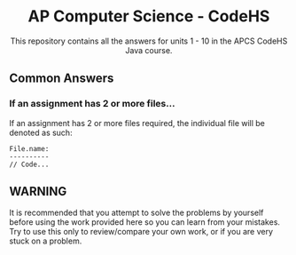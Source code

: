 <h1 align="center">AP Computer Science - CodeHS</h1> <p align="center">This repository contains all the answers for units 1 - 10 in the APCS CodeHS Java course.</p>

## Common Answers
### If an assignment has 2 or more files...
If an assignment has 2 or more files required, the individual file will be denoted as such:

```
File.name:
----------
// Code...
```

## WARNING

It is recommended that you attempt to solve the problems by yourself before using the work provided here so you can learn from your mistakes. Try to use this only to review/compare your own work, or if you are very stuck on a problem.
